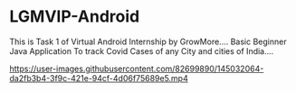 # LGMVIP-Android
This is Task 1 of Virtual Android Internship by GrowMore....
Basic Beginner Java Application To track Covid Cases of any City and cities of India....

https://user-images.githubusercontent.com/82699890/145032064-da2fb3b4-3f9c-421e-94cf-4d06f75689e5.mp4

